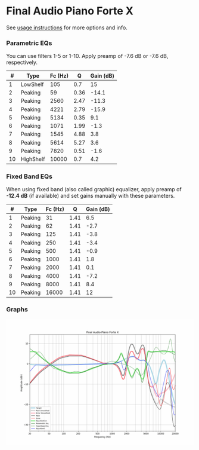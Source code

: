 # Final Audio Piano Forte X
See [usage instructions](https://github.com/jaakkopasanen/AutoEq#usage) for more options and info.

### Parametric EQs
You can use filters 1-5 or 1-10. Apply preamp of -7.6 dB or -7.6 dB, respectively.

|   # | Type      |   Fc (Hz) |    Q |   Gain (dB) |
|-----|-----------|-----------|------|-------------|
|   1 | LowShelf  |       105 | 0.7  |        15   |
|   2 | Peaking   |        59 | 0.36 |       -14.1 |
|   3 | Peaking   |      2560 | 2.47 |       -11.3 |
|   4 | Peaking   |      4221 | 2.79 |       -15.9 |
|   5 | Peaking   |      5134 | 0.35 |         9.1 |
|   6 | Peaking   |      1071 | 1.99 |        -1.3 |
|   7 | Peaking   |      1545 | 4.88 |         3.8 |
|   8 | Peaking   |      5614 | 5.27 |         3.6 |
|   9 | Peaking   |      7820 | 0.51 |        -1.6 |
|  10 | HighShelf |     10000 | 0.7  |         4.2 |

### Fixed Band EQs
When using fixed band (also called graphic) equalizer, apply preamp of **-12.4 dB** (if available) and set gains manually with these parameters.

|   # | Type    |   Fc (Hz) |    Q |   Gain (dB) |
|-----|---------|-----------|------|-------------|
|   1 | Peaking |        31 | 1.41 |         6.5 |
|   2 | Peaking |        62 | 1.41 |        -2.7 |
|   3 | Peaking |       125 | 1.41 |        -3.8 |
|   4 | Peaking |       250 | 1.41 |        -3.4 |
|   5 | Peaking |       500 | 1.41 |        -0.9 |
|   6 | Peaking |      1000 | 1.41 |         1.8 |
|   7 | Peaking |      2000 | 1.41 |         0.1 |
|   8 | Peaking |      4000 | 1.41 |        -7.2 |
|   9 | Peaking |      8000 | 1.41 |         8.4 |
|  10 | Peaking |     16000 | 1.41 |        12   |

### Graphs
![](./Final%20Audio%20Piano%20Forte%20X.png)
